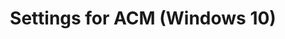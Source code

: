 ---
title: Settings for ACM (Windows 10)
description: This section provides information about settings that you can configure in Application Compatibility Manager (ACM).
redirect_url: https://technet.microsoft.com/en-us/itpro/windows/deploy/manage-windows-upgrades-with-upgrade-analytics
---